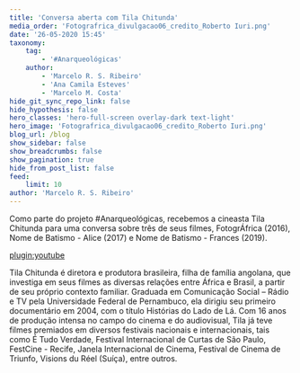 ```yaml
---
title: 'Conversa aberta com Tila Chitunda'
media_order: 'Fotografrica_divulgacao06_credito_Roberto Iuri.png'
date: '26-05-2020 15:45'
taxonomy:
    tag:
        - '#Anarqueológicas'
    author:
        - 'Marcelo R. S. Ribeiro'
        - 'Ana Camila Esteves'
        - 'Marcelo M. Costa'
hide_git_sync_repo_link: false
hide_hypothesis: false
hero_classes: 'hero-full-screen overlay-dark text-light'
hero_image: 'Fotografrica_divulgacao06_credito_Roberto Iuri.png'
blog_url: /blog
show_sidebar: false
show_breadcrumbs: false
show_pagination: true
hide_from_post_list: false
feed:
    limit: 10
author: 'Marcelo R. S. Ribeiro'
---
```


Como parte do projeto #Anarqueológicas, recebemos a cineasta Tila Chitunda para uma conversa sobre três de seus filmes, FotogrÁfrica (2016), Nome de Batismo - Alice (2017) e Nome de Batismo - Frances (2019).

[plugin:youtube](https://youtu.be/qq9nyOOECXE)

Tila Chitunda é diretora e produtora brasileira, filha de família angolana, que investiga em seus filmes as diversas relações entre África e Brasil, a partir de seu próprio contexto familiar. Graduada em Comunicação Social – Rádio e TV pela Universidade Federal de Pernambuco, ela dirigiu seu primeiro documentário em 2004, com o título Histórias do Lado de Lá. Com 16 anos de produção intensa no campo do cinema e do audiovisual, Tila já teve filmes premiados em diversos festivais nacionais e internacionais, tais como É Tudo Verdade, Festival Internacional de Curtas de São Paulo, FestCine - Recife, Janela Internacional de Cinema, Festival de Cinema de Triunfo, Visions du Réel (Suíça), entre outros.